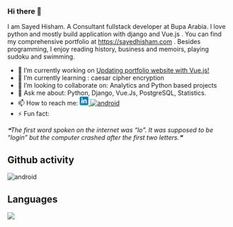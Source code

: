 ### Hi there 👋

I am Sayed Hisham. A Consultant fullstack developer at Bupa Arabia. I love python and mostly build application with django and Vue.js . You can find my comprehensive portfolio at https://sayedhisham.com . Besides programming, I enjoy reading history, business and memoirs, playing sudoku and swimming.


- 🔭 I’m currently working on [Updating portfolio website with Vue.js!](https://github.com/hisham2k9/hisham2k9.github.io)
- 🌱 I’m currently learning : caesar cipher encryption
- 👯 I’m looking to collaborate on: Analytics and Python based projects
- 💬 Ask me about: Python, Django, Vue.Js, PostgreSQL, Statistics.
- 📫 How to reach me:  <a href="https://www.linkedin.com/in/sayed-hisham/" target="_blank"> <img src="https://github.com/hisham2k9/hisham2k9/raw/main/download.jfif" alt="android" width="20" height="20"/> </a> <a href="https://www.goodreads.com/user/show/70087422-sayed-hisham" target="_blank"> <img src="http://d.gr-assets.com/misc/1454549125-1454549125_goodreads_misc.png" alt="android" width="20" height="20"/> </a> 
- ⚡ Fun fact: 
<!--STARTS_HERE_QUOTE_README-->
<i>❝The first word spoken on the internet was “lo”. It was supposed to be “login” but the computer crashed after the first two letters.❞</i>
<!--ENDS_HERE_QUOTE_README-->


## Github activity

<img src="https://github-readme-stats.vercel.app/api?username=hisham2k9&show_icons=true&count_private=true&hide=contribs,prs" alt="android" />

## Languages

<img src="https://github-readme-stats.vercel.app/api/top-langs/?username=hisham2k9&layout=compact" />

